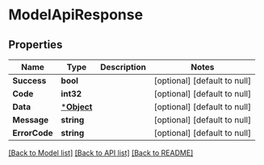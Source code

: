 # ModelApiResponse

## Properties
Name | Type | Description | Notes
------------ | ------------- | ------------- | -------------
**Success** | **bool** |  | [optional] [default to null]
**Code** | **int32** |  | [optional] [default to null]
**Data** | [***Object**](.md) |  | [optional] [default to null]
**Message** | **string** |  | [optional] [default to null]
**ErrorCode** | **string** |  | [optional] [default to null]

[[Back to Model list]](../README.md#documentation-for-models) [[Back to API list]](../README.md#documentation-for-api-endpoints) [[Back to README]](../README.md)

